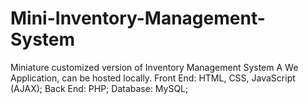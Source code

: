 # Mini-Inventory-Management-System
Miniature customized version of Inventory Management System
A We Application, can be hosted locally.
Front End: HTML, CSS, JavaScript (AJAX);
Back End: PHP;
Database: MySQL;
